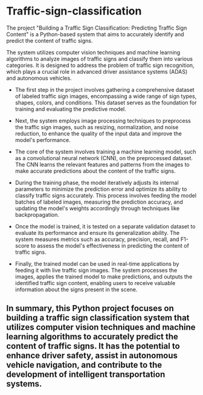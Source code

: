 # Traffic-sign-classification

The project "Building a Traffic Sign Classification: Predicting Traffic Sign Content" is a Python-based system that aims to accurately identify and predict the content of traffic signs.

The system utilizes computer vision techniques and machine learning algorithms to analyze images of traffic signs and classify them into various categories. It is designed to address the problem of traffic sign recognition, which plays a crucial role in advanced driver assistance systems (ADAS) and autonomous vehicles.

* The first step in the project involves gathering a comprehensive dataset of labeled traffic sign images, encompassing a wide range of sign types, shapes, colors, and conditions. This dataset serves as the foundation for training and evaluating the predictive model.

* Next, the system employs image processing techniques to preprocess the traffic sign images, such as resizing, normalization, and noise reduction, to enhance the quality of the input data and improve the model's performance.

* The core of the system involves training a machine learning model, such as a convolutional neural network (CNN), on the preprocessed dataset. The CNN learns the relevant features and patterns from the images to make accurate predictions about the content of the traffic signs.

* During the training phase, the model iteratively adjusts its internal parameters to minimize the prediction error and optimize its ability to classify traffic signs accurately. This process involves feeding the model batches of labeled images, measuring the prediction accuracy, and updating the model's weights accordingly through techniques like backpropagation.

* Once the model is trained, it is tested on a separate validation dataset to evaluate its performance and ensure its generalization ability. The system measures metrics such as accuracy, precision, recall, and F1-score to assess the model's effectiveness in predicting the content of traffic signs.

* Finally, the trained model can be used in real-time applications by feeding it with live traffic sign images. The system processes the images, applies the trained model to make predictions, and outputs the identified traffic sign content, enabling users to receive valuable information about the signs present in the scene.

## In summary, this Python project focuses on building a traffic sign classification system that utilizes computer vision techniques and machine learning algorithms to accurately predict the content of traffic signs. It has the potential to enhance driver safety, assist in autonomous vehicle navigation, and contribute to the development of intelligent transportation systems.
